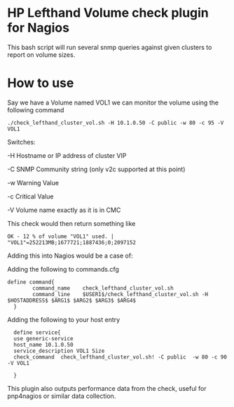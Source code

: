 # HP Lefthand Volume check plugin for Nagios
This bash script will run several snmp queries against given clusters to report on volume sizes.

# How to use

Say we have a Volume named VOL1 we can monitor the volume using the following command

`./check_lefthand_cluster_vol.sh -H 10.1.0.50 -C public -w 80 -c 95 -V VOL1`

Switches:

-H Hostname or IP address of cluster VIP

-C SNMP Community string (only v2c supported at this point)

-w Warning Value

-c Critical Value

-V Volume name exactly as it is in CMC

This check would then return something like

`OK - 12 % of volume "VOL1" used. | "VOL1"=252213MB;1677721;1887436;0;2097152`

Adding this into Nagios would be a case of:

Adding the following to commands.cfg

```
define command{
        command_name    check_lefthand_cluster_vol.sh
        command_line    $USER1$/check_lefthand_cluster_vol.sh -H $HOSTADDRESS$ $ARG1$ $ARG2$ $ARG3$ $ARG4$
  }
  ```

Adding the following to your host entry

``` 
  define service{
  use generic-service
  host_name 10.1.0.50
  service_description VOL1 Size
  check_command  check_lefthand_cluster_vol.sh! -C public  -w 80 -c 90 -V VOL1

  } 
  ```
This plugin also outputs performance data from the check, useful for pnp4nagios or similar data collection.

